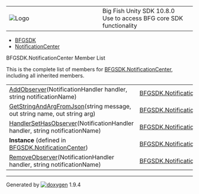 <table>
<colgroup>
<col style="width: 50%" />
<col style="width: 50%" />
</colgroup>
<tbody>
<tr class="odd">
<td><img src="Icon-100.png" alt="Logo" /></td>
<td><div id="projectname">
Big Fish Unity SDK<span id="projectnumber"> 10.8.0</span>
</div>
<div id="projectbrief">
Use to access BFG core SDK functionality
</div></td>
</tr>
</tbody>
</table>

  - [BFGSDK](namespace_b_f_g_s_d_k.html)
  - [NotificationCenter](class_b_f_g_s_d_k_1_1_notification_center.html)

BFGSDK.NotificationCenter Member List

This is the complete list of members for
[BFGSDK.NotificationCenter](class_b_f_g_s_d_k_1_1_notification_center.html),
including all inherited members.

|                                                                                                                                                                 |                                                                             |        |
| --------------------------------------------------------------------------------------------------------------------------------------------------------------- | --------------------------------------------------------------------------- | ------ |
| [AddObserver](class_b_f_g_s_d_k_1_1_notification_center.html#a7ac8e5faefe112dedfb5e46ad0e98677)(NotificationHandler handler, string notificationName)           | [BFGSDK.NotificationCenter](class_b_f_g_s_d_k_1_1_notification_center.html) | inline |
| [GetStringAndArgFromJson](class_b_f_g_s_d_k_1_1_notification_center.html#a795b1c8431fea9d22e90203034d93d3b)(string message, out string name, out string arg)    | [BFGSDK.NotificationCenter](class_b_f_g_s_d_k_1_1_notification_center.html) | inline |
| [HandlerSetHasObserver](class_b_f_g_s_d_k_1_1_notification_center.html#a1fcfa65a8103a070b23680e652221454)(NotificationHandler handler, string notificationName) | [BFGSDK.NotificationCenter](class_b_f_g_s_d_k_1_1_notification_center.html) | inline |
| **Instance** (defined in [BFGSDK.NotificationCenter](class_b_f_g_s_d_k_1_1_notification_center.html))                                                           | [BFGSDK.NotificationCenter](class_b_f_g_s_d_k_1_1_notification_center.html) | static |
| [RemoveObserver](class_b_f_g_s_d_k_1_1_notification_center.html#a1b11ee61b869697bdd2610652d8778cf)(NotificationHandler handler, string notificationName)        | [BFGSDK.NotificationCenter](class_b_f_g_s_d_k_1_1_notification_center.html) | inline |

-----

Generated
by [![doxygen](doxygen.svg)](https://www.doxygen.org/index.html) 1.9.4
